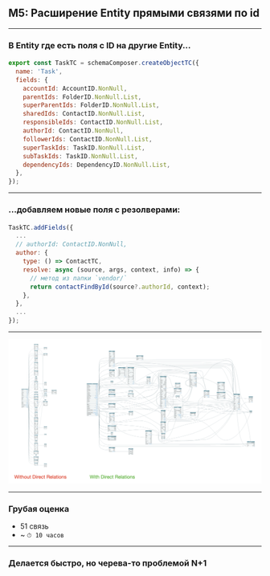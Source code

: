 ## M5: Расширение Entity прямыми связями по id

-----

### В Entity где есть поля с ID на другие Entity...

```js
export const TaskTC = schemaComposer.createObjectTC({
  name: 'Task',
  fields: {
    accountId: AccountID.NonNull,
    parentIds: FolderID.NonNull.List,
    superParentIds: FolderID.NonNull.List,
    sharedIds: ContactID.NonNull.List,
    responsibleIds: ContactID.NonNull.List,
    authorId: ContactID.NonNull,
    followerIds: ContactID.NonNull.List,
    superTaskIds: TaskID.NonNull.List,
    subTaskIds: TaskID.NonNull.List,
    dependencyIds: DependencyID.NonNull.List,
  },
});

```

-----

### ...добавляем новые поля с резолверами:

```js
TaskTC.addFields({
  ...
  // authorId: ContactID.NonNull,
  author: {
    type: () => ContactTC,
    resolve: async (source, args, context, info) => {
      // метод из папки `vendor/`
      return contactFindById(source?.authorId, context);
    },
  },
  ...
});

```

-----

![with-direct-relations](./with-direct-relations.png) <!-- .element: style="max-width: 1000px;" class="plain" -->

-----

### Грубая оценка

- 51 связь
- ~ `⏱ 10 часов`

-----

### Делается быстро, но черева-то проблемой N+1 <!-- .element: class="red" -->
